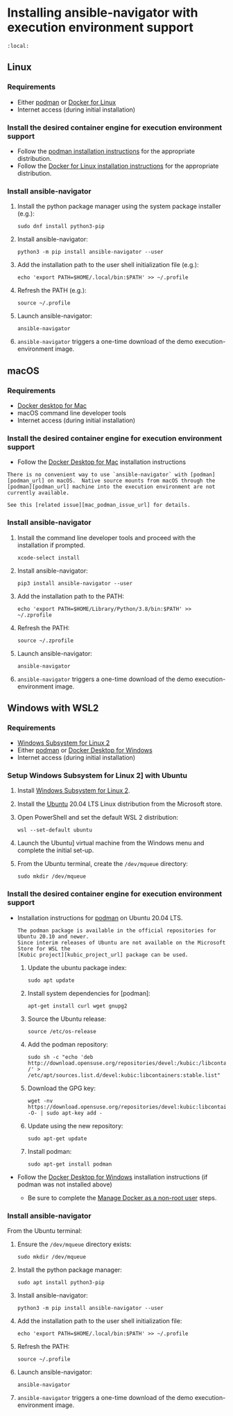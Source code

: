 # Installing ansible-navigator with execution environment support

[podman_url]: https://podman.io/

```{contents}
:local:
```

## Linux

[podman_install_url]: https://podman.io/getting-started/installation
[docker_for_linux_url]: https://docs.docker.com/engine/install/

### Requirements

- Either [podman][podman_url] or [Docker for Linux][docker_for_linux_url]
- Internet access (during initial installation)

### Install the desired container engine for execution environment support

- Follow the [podman installation instructions][podman_install_url] for the appropriate distribution.
- Follow the [Docker for Linux installation instructions][docker_for_linux_url] for the appropriate distribution.

### Install ansible-navigator

1. Install the python package manager using the system package installer (e.g.):

   ```
   sudo dnf install python3-pip
   ```

1. Install ansible-navigator:

   ```
   python3 -m pip install ansible-navigator --user
   ```

1. Add the installation path to the user shell initialization file (e.g.):

   ```
   echo 'export PATH=$HOME/.local/bin:$PATH' >> ~/.profile
   ```

1. Refresh the PATH (e.g.):

   ```
   source ~/.profile
   ```

1. Launch ansible-navigator:

   ```
   ansible-navigator
   ```

1. `ansible-navigator` triggers a one-time download of the demo execution-environment image.

## macOS

[docker_for_mac_url]: https://hub.docker.com/editions/community/docker-ce-desktop-mac
[mac_podman_issue_url]: https://github.com/containers/podman/issues/8016

### Requirements

- [Docker desktop for Mac][docker_for_mac_url]
- macOS command line developer tools
- Internet access (during initial installation)

### Install the desired container engine for execution environment support

- Follow the [Docker Desktop for Mac][docker_for_mac_url] installation instructions


```{note}
There is no convenient way to use `ansible-navigator` with [podman][podman_url] on macOS.  Native source mounts from macOS through the [podman][podman_url] machine into the execution environment are not currently available.

See this [related issue][mac_podman_issue_url] for details.
```

### Install ansible-navigator


1. Install the command line developer tools and proceed with the installation if prompted.

   ```
   xcode-select install
   ```

1. Install ansible-navigator:

   ```
   pip3 install ansible-navigator --user
   ```

1. Add the installation path to the PATH:

   ```
   echo 'export PATH=$HOME/Library/Python/3.8/bin:$PATH' >> ~/.zprofile
   ```

1. Refresh the PATH:

   ```
   source ~/.zprofile
   ```

1. Launch ansible-navigator:

   ```
   ansible-navigator
   ```

1. `ansible-navigator` triggers a one-time download of the demo execution-environment image.


## Windows with WSL2

[docker_desktop_for_windows_url]: https://hub.docker.com/editions/community/docker-ce-desktop-windows
[manage_docker_non_root_user_url]: https://docs.docker.com/engine/install/linux-postinstall/
[kubic_project_url]: https://build.opensuse.org/package/show/devel:kubic:libcontainers:stable/podman
[ubuntu_url]: https://ubuntu.com/
[wsl_2_install_url]: https://docs.microsoft.com/en-us/windows/wsl/install-win10

### Requirements

- [Windows Subsystem for Linux 2][wsl_2_install_url]
- Either [podman][podman_url] or [Docker Desktop for Windows][docker_desktop_for_windows_url]
- Internet access (during initial installation)

### Setup Windows Subsystem for Linux 2] with Ubuntu

1. Install [Windows Subsystem for Linux 2][wsl_2_install_url].
1. Install the [Ubuntu][ubuntu_url] 20.04 LTS Linux distribution from the Microsoft store.
1. Open PowerShell and set the default WSL 2 distribution:

   ```
   wsl --set-default ubuntu
   ```

1. Launch the Ubuntu] virtual machine from the Windows menu and complete the initial set-up.
1. From the Ubuntu terminal, create the `/dev/mqueue` directory:

   ```
   sudo mkdir /dev/mqueue
   ```

### Install the desired container engine for execution environment support


- Installation instructions for [podman][podman_url] on Ubuntu 20.04 LTS.

   ```{note}
   The podman package is available in the official repositories for Ubuntu 20.10 and newer.
   Since interim releases of Ubuntu are not available on the Microsoft Store for WSL the
   [Kubic project][kubic_project_url] package can be used.
   ```

   1. Update the ubuntu package index:

      ```
      sudo apt update
      ```

   1. Install system dependencies for [podman]:

      ```
      apt-get install curl wget gnupg2
      ```

   1. Source the Ubuntu release:

      ```
      source /etc/os-release
      ```

   1. Add the podman repository:

      ```
      sudo sh -c "echo 'deb http://download.opensuse.org/repositories/devel:/kubic:/libcontainers:/stable/xUbuntu_${VERSION_ID}/ /' > /etc/apt/sources.list.d/devel:kubic:libcontainers:stable.list"
      ```

   1. Download the GPG key:

      ```
      wget -nv https://download.opensuse.org/repositories/devel:kubic:libcontainers:stable/xUbuntu_${VERSION_ID}/Release.key -O- | sudo apt-key add -
      ```

   1. Update using the new repository:

      ```
      sudo apt-get update
      ```

   1. Install podman:

      ```
      sudo apt-get install podman
      ```

- Follow the [Docker Desktop for Windows][docker_desktop_for_windows_url] installation instructions (if podman was not installed above)

   - Be sure to complete the [Manage Docker as a non-root user][manage_docker_non_root_user_url] steps.

### Install ansible-navigator

From the Ubuntu terminal:
   1. Ensure the `/dev/mqueue` directory exists:

      ```
      sudo mkdir /dev/mqueue
      ```

   1. Install the python package manager:

      ```
      sudo apt install python3-pip
      ```

   1. Install ansible-navigator:

      ```
      python3 -m pip install ansible-navigator --user
      ```

   1. Add the installation path to the user shell initialization file:

      ```
      echo 'export PATH=$HOME/.local/bin:$PATH' >> ~/.profile
      ```

   1. Refresh the PATH:

      ```
      source ~/.profile
      ```

   1. Launch ansible-navigator:

      ```
      ansible-navigator
      ```

   1. `ansible-navigator` triggers a one-time download of the demo execution-environment image.
